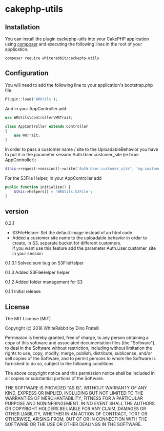 # cakephp-utils


## Installation

You can install the plugin cackephp-utils into your CakePHP application using [composer](http://getcomposer.org) and executing the
following lines in the root of your application.

```
composer require whiterabbit/cackephp-utils 
```

## Configuration

You will need to add the following line to your application's bootstrap.php file:

```php
Plugin::load('WRUtils');
```

And in your AppController add

```php
use WRUtils\Controller\WRTrait;

class AppController extends Controller
{
    use WRTrait;
}
```    
    
In order to pass a customer name / site to the UploadableBehavior you have to put it in the parameter session Auth.User.customer_site (ie from AppController):

```php
$this->request->session()->write('Auth.User.customer_site', 'my.customer.site');
```

For the S3File Helper, in your AppController add

```php
public function initialize() {
    $this->helpers[] = 'WRUtils.S3File';
}
```


    

## version

0.2.1
- S3FileHelper: Set the default image instead of an html code
- Added a customer site name to the uploadable behavior in order to create, in S3, separate bucket for different customers.  
if you want use this feature add the parameter Auth.User.customer_site in your session


0.1.3.1
Solved sum bug on S3FileHelper

0.1.3
Added S3FileHelper helper

0.1.2
Added folder management for S3

0.1.1
Initial release

License
-------

The MIT License (MIT)

Copyright (c) 2016 WhiteRabbit by Dino Fratelli

Permission is hereby granted, free of charge, to any person obtaining a copy
of this software and associated documentation files (the "Software"), to deal
in the Software without restriction, including without limitation the rights
to use, copy, modify, merge, publish, distribute, sublicense, and/or sell
copies of the Software, and to permit persons to whom the Software is
furnished to do so, subject to the following conditions:

The above copyright notice and this permission notice shall be included in all
copies or substantial portions of the Software.

THE SOFTWARE IS PROVIDED "AS IS", WITHOUT WARRANTY OF ANY KIND, EXPRESS OR
IMPLIED, INCLUDING BUT NOT LIMITED TO THE WARRANTIES OF MERCHANTABILITY,
FITNESS FOR A PARTICULAR PURPOSE AND NONINFRINGEMENT. IN NO EVENT SHALL THE
AUTHORS OR COPYRIGHT HOLDERS BE LIABLE FOR ANY CLAIM, DAMAGES OR OTHER
LIABILITY, WHETHER IN AN ACTION OF CONTRACT, TORT OR OTHERWISE, ARISING FROM,
OUT OF OR IN CONNECTION WITH THE SOFTWARE OR THE USE OR OTHER DEALINGS IN THE
SOFTWARE.
